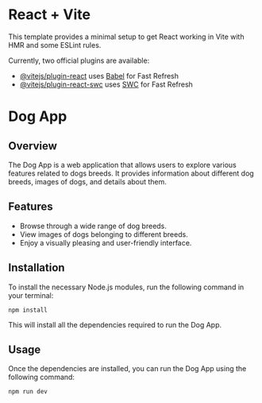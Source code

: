 # React + Vite

This template provides a minimal setup to get React working in Vite with HMR and some ESLint rules.

Currently, two official plugins are available:

- [@vitejs/plugin-react](https://github.com/vitejs/vite-plugin-react/blob/main/packages/plugin-react/README.md) uses [Babel](https://babeljs.io/) for Fast Refresh
- [@vitejs/plugin-react-swc](https://github.com/vitejs/vite-plugin-react-swc) uses [SWC](https://swc.rs/) for Fast Refresh


# Dog App

## Overview

The Dog App is a web application that allows users to explore various features related to dogs breeds. It provides information about different dog breeds, images of dogs, and details about them. 

## Features

- Browse through a wide range of dog breeds.
- View images of dogs belonging to different breeds.
- Enjoy a visually pleasing and user-friendly interface.

## Installation

To install the necessary Node.js modules, run the following command in your terminal:

```
npm install
```


This will install all the dependencies required to run the Dog App.

## Usage

Once the dependencies are installed, you can run the Dog App using the following command:

```
npm run dev
```
